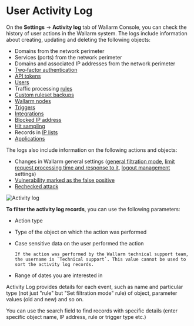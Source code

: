 # User Activity Log

On the **Settings** → **Activity log** tab of Wallarm Console, you can check the history of user actions in the Wallarm system. The logs include information about creating, updating and deleting the following objects:

* Domains from the network perimeter
* Services (ports) from the network perimeter
* Domains and associated IP addresses from the network perimeter
* [Two‑factor authentication](account.md#enabling-two-factor-authentication)
* [API tokens](api-tokens.md)
* [Users](users.md)
* Traffic processing [rules](../rules/rules.md)
* [Custom ruleset backups](../rules/rules.md#backup-and-restore)
* [Wallarm nodes](../nodes/nodes.md)
* [Triggers](../triggers/triggers.md)
* [Integrations](integrations/integrations-intro.md)
* [Blocked IP address](../ip-lists/overview.md)
* [Hit sampling](../events/grouping-sampling.md#sampling-of-hits)
* Records in [IP lists](../ip-lists/overview.md)
* [Applications](applications.md)

The logs also include information on the following actions and objects:

* Changes in Wallarm general settings ([general filtration mode](../../admin-en/configure-wallarm-mode.md#general-filtration-rule-in-wallarm-console), [limit request processing time and response to it](../rules/configure-overlimit-res-detection.md#general-configuration), [logout management](users.md#logout-management) settings)
* [Vulnerability marked as the false positive](../vulnerabilities.md#vulnerability-lifecycle)
* [Rechecked attack](../../vulnerability-detection/threat-replay-testing/overview.md)

![Activity log](../../images/user-guides/settings/audit-log.png)

**To filter the activity log records**, you can use the following parameters:

* Action type
* Type of the object on which the action was performed
* Case sensitive data on the user performed the action

      If the action was performed by the Wallarm technical support team, the username is `Technical support`. This value cannot be used to sort the activity log records.

* Range of dates you are interested in

Activity Log provides details for each event, such as name and particular type (not just "rule" but "Set filtration mode" rule) of object, parameter values (old and new) and so on.

You can use the search field to find records with specific details (enter specific object name, IP address, rule or trigger type etc.)
